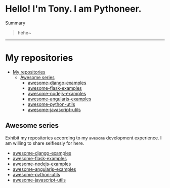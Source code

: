 # Hello! I'm Tony. I am Pythoneer.

Summary

> hehe~

---

# My repositories

- [My repositories](#my-repositories)
  - [Awesome series](#awesome-series)
    - [awesome-django-examples](https://github.com/TonyPythoneer/awesome-django-examples)
    - [awesome-flask-examples](https://github.com/TonyPythoneer/awesome-flask-examples)
    - [awesome-nodejs-examples](https://github.com/TonyPythoneer/awesome-nodejs-examples)
    - [awesome-angularjs-examples](https://github.com/TonyPythoneer/awesome-angularjs-examples)
    - [awesome-python-utils](https://github.com/TonyPythoneer/awesome-python-utils)
    - [awesome-javascript-utils](https://github.com/TonyPythoneer/awesome-javascript-utils)


## Awesome series

Exhibit my repositories according to my `awesome` development experience. I am willing to share selflessly for here.

  - [awesome-django-examples](https://github.com/TonyPythoneer/awesome-django-examples)
  - [awesome-flask-examples](https://github.com/TonyPythoneer/awesome-flask-examples)
  - [awesome-nodejs-examples](https://github.com/TonyPythoneer/awesome-nodejs-examples)
  - [awesome-angularjs-examples](https://github.com/TonyPythoneer/awesome-angularjs-examples)
  - [awesome-python-utils](https://github.com/TonyPythoneer/awesome-python-utils)
  - [awesome-javascript-utils](https://github.com/TonyPythoneer/awesome-javascript-utils)


